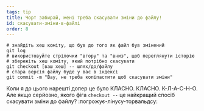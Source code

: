 ```yaml
---
tags: tip
title: Чорт забирай, мені треба скасувати зміни до файлу!
id: скасувати-зміни-в-файлі
order: 8
---
```


```git
# знайдіть хеш коміту, що був до того як файл був змінений
git log
# використовуйте стрілочки "вгору" та "вниз", щоб переглянути історію
# збережіть хеш коміту, який потрібно скасувати
git checkout [ваш хеш] -- шлях/до/файлу
# стара версія файлу буде у вас в індексі
git commit -m "Вау, не треба копіпастити щоб скасувати зміни"
```

Коли я до цього нарешті допер це було КЛАСНО. КЛАСНО. К-Л-А-С-Н-О. Але якщо серйозно, якого фіга `checkout --` це найкращий спосіб скасувати зміни до файлу? :погрожує-лінусу-торвальдсу: